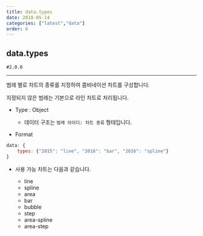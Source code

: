 ```yaml
---
title: data.types
date: 2018-05-14
categories: ["latest","data"]
order: 6
---
```


## data.types

`#2.0.0`

---

범례 별로 차트의 종류를 지정하여 콤비네이션 차트를 구성합니다.

지정되지 않은 범례는 기본으로 라인 차트로 처리됩니다.

* Type : Object

	* 데이터 구조는 `범례 아이디: 차트 종류` 형태입니다.

* Format
```javascript
data: {
	types: {"2015": "line", "2016": "bar", "2016": "spline"}
}
```

* 사용 가능 차트는 다음과 같습니다.

	* line
	* spline
	* area
	* bar
	* bubble
	* step
	* area-spline
	* area-step
